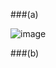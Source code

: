 ###(a)


![image](https://github.com/user-attachments/assets/ade02125-bcbc-4326-b7dc-0eb7aca49123)


###(b)
